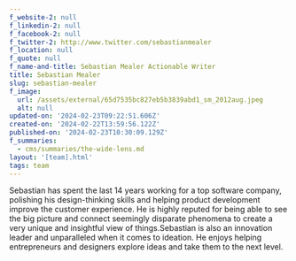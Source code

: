 ```yaml
---
f_website-2: null
f_linkedin-2: null
f_facebook-2: null
f_twitter-2: http://www.twitter.com/sebastianmealer
f_location: null
f_quote: null
f_name-and-title: Sebastian Mealer Actionable Writer
title: Sebastian Mealer
slug: sebastian-mealer
f_image:
  url: /assets/external/65d7535bc827eb5b3839abd1_sm_2012aug.jpeg
  alt: null
updated-on: '2024-02-23T09:22:51.606Z'
created-on: '2024-02-22T13:59:56.122Z'
published-on: '2024-02-23T10:30:09.129Z'
f_summaries:
  - cms/summaries/the-wide-lens.md
layout: '[team].html'
tags: team
---
```


Sebastian has spent the last 14 years working for a top software company, polishing his design-thinking skills and helping product development improve the customer experience. He is highly reputed for being able to see the big picture and connect seemingly disparate phenomena to create a very unique and insightful view of things.Sebastian is also an innovation leader and unparalleled when it comes to ideation. He enjoys helping entrepreneurs and designers explore ideas and take them to the next level.
